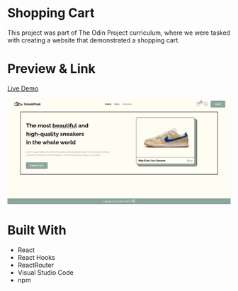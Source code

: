 # Shopping Cart

This project was part of The Odin Project curriculum, where we were tasked with creating a website that demonstrated a shopping cart.

# Preview & Link
[Live Demo](https://shopping-cart-8pm.pages.dev/)

![SneakerShop Preview](preview1.png)

# Built With
- React
- React Hooks
- ReactRouter
- Visual Studio Code
- npm
